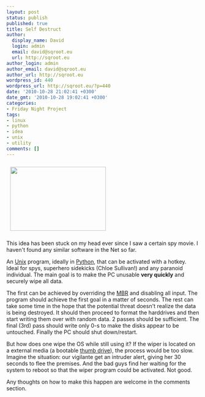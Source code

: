 ```yaml
---
layout: post
status: publish
published: true
title: Self Destruct
author:
  display_name: David
  login: admin
  email: david@sqroot.eu
  url: http://sqroot.eu
author_login: admin
author_email: david@sqroot.eu
author_url: http://sqroot.eu
wordpress_id: 440
wordpress_url: http://sqroot.eu/?p=440
date: '2010-10-28 21:02:41 +0300'
date_gmt: '2010-10-28 19:02:41 +0300'
categories:
- Friday Night Project
tags:
- linux
- python
- idea
- unix
- utility
comments: []
---
```

<p><a href="http://sqroot.eu/wp-content/uploads/file/Main(1).png"><img alt="" src="http://sqroot.eu/wp-content/uploads/file/Main(1).png" style="margin-left: 10px;margin-right: 10px;margin-top: 10px;margin-bottom: 10px;width: 250px;height: 167px" /></a></p>
<p>This idea has been stuck on my head ever since I saw a certain spy movie. I haven&#039;t found any similar software in the Net so far.</p>
<p>An <a class="zem_slink" href="http://www.unix.org" rel="homepage" title="Unix">Unix</a> program, ideally in <a class="zem_slink" href="http://www.python.org/" rel="homepage" title="Python (programming language)">Python</a>, that can be activated with a hotkey. Ideal for spys, superhero sidekicks (Chloe Sullivan!) and any paranoid individual. The main goal is to make the PC unusable <strong>very quickly</strong> and securely wipe all data.</p>
<p>The first can be achieved by overriding the <a class="zem_slink" href="http://en.wikipedia.org/wiki/Master_boot_record" rel="wikipedia" title="Master boot record">MBR</a> and disabling all input. The program should achieve the first goal in a matter of seconds. The rest can take some time in the hope that the potential threat doesn&#039;t realize the data is being destroyed. It should then proceed to format the harddrives&nbsp;and then start writing them over with random data. 2 passes should be sufficient. The final (3rd) pass should write only 0-s to make the disks appear to be untouched. Finally the PC should shut down/restart.</p>
<p>But how does one wipe the OS while still using it? If the wiper is located on a external media (a bootable <a class="zem_slink" href="http://en.wikipedia.org/wiki/USB_flash_drive" rel="wikipedia" title="USB flash drive">thumb drive</a>), the process would be too slow. Imagine the situation: our vigilante get an intruder alert, giving her 30 seconds to flee the premises. And the bad guys find her waiting for the system to reboot so that the wiper program could be activated. Not good.</p>
<p>Any thoughts on how to make this happen are welcome in the comments section.</p>
